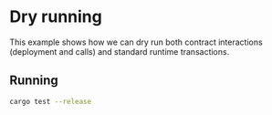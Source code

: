 # Dry running

This example shows how we can dry run both contract interactions (deployment and calls) and standard runtime transactions.

## Running

```bash
cargo test --release
```
